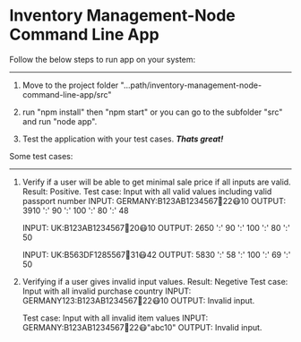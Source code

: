 # Inventory Management-Node Command Line App

Follow the below steps to run app on your system:

---

1.  Move to the project folder "...path/inventory-management-node-command-line-app/src"

2.  run "npm install" then "npm start" or you can go to the subfolder "src" and run "node app".

3.  Test the application with your test cases.
    **_Thats great!_**

Some test cases:

---

1.  Verify if a user will be able to get minimal sale price if all inputs are valid.
    Result: Positive.
    Test case: Input with all valid values including valid passport number
    INPUT: GERMANY:B123AB1234567:gloves:22:mask:10
    OUTPUT: 3910 ':' 90 ':' 100 ':' 80 ':' 48

    INPUT: UK:B123AB1234567:gloves:20:mask:10
    OUTPUT: 2650 ':' 90 ':' 100 ':' 80 ':' 50

    INPUT: UK:B563DF1285567:gloves:31:mask:42
    OUTPUT: 5830 ':' 58 ':' 100 ':' 69 ':' 50

2.  Verifying if a user gives invalid input values.
    Result: Negetive
    Test case: Input with all invalid purchase country
    INPUT: GERMANY123:B123AB1234567:gloves:22:mask:10
    OUTPUT: Invalid input.

    Test case: Input with all invalid item values
    INPUT: GERMANY:B123AB1234567:gloves:22:mask:"abc10"
    OUTPUT: Invalid input.
